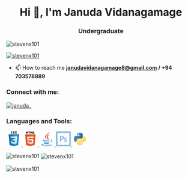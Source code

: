 <h1 align="center">Hi 👋, I'm Januda Vidanagamage</h1>
<h3 align="center">Undergraduate</h3>

<p align="left"> <img src="https://komarev.com/ghpvc/?username=stevenx101&label=Profile%20views&color=0e75b6&style=flat" alt="stevenx101" /> </p>

<p align="left"> <a href="https://github.com/ryo-ma/github-profile-trophy"><img src="https://github-profile-trophy.vercel.app/?username=stevenx101" alt="stevenx101" /></a> </p>

- 📫 How to reach me **janudavidanagamage8@gmail.com / +94 703578889**

<h3 align="left">Connect with me:</h3>
<p align="left">
<a href="https://instagram.com/januda_" target="blank"><img align="center" src="https://raw.githubusercontent.com/rahuldkjain/github-profile-readme-generator/master/src/images/icons/Social/instagram.svg" alt="januda_" height="30" width="40" /></a>
</p>

<h3 align="left">Languages and Tools:</h3>
<p align="left"> <a href="https://www.w3schools.com/css/" target="_blank" rel="noreferrer"> <img src="https://raw.githubusercontent.com/devicons/devicon/master/icons/css3/css3-original-wordmark.svg" alt="css3" width="40" height="40"/> </a> <a href="https://www.w3.org/html/" target="_blank" rel="noreferrer"> <img src="https://raw.githubusercontent.com/devicons/devicon/master/icons/html5/html5-original-wordmark.svg" alt="html5" width="40" height="40"/> </a> <a href="https://www.java.com" target="_blank" rel="noreferrer"> <img src="https://raw.githubusercontent.com/devicons/devicon/master/icons/java/java-original.svg" alt="java" width="40" height="40"/> </a> <a href="https://www.photoshop.com/en" target="_blank" rel="noreferrer"> <img src="https://raw.githubusercontent.com/devicons/devicon/master/icons/photoshop/photoshop-line.svg" alt="photoshop" width="40" height="40"/> </a> <a href="https://www.python.org" target="_blank" rel="noreferrer"> <img src="https://raw.githubusercontent.com/devicons/devicon/master/icons/python/python-original.svg" alt="python" width="40" height="40"/> </a> </p>

<p><img align="left" src="https://github-readme-stats.vercel.app/api/top-langs?username=stevenx101&show_icons=true&locale=en&layout=compact" alt="stevenx101" /></p>

<p>&nbsp;<img align="center" src="https://github-readme-stats.vercel.app/api?username=stevenx101&show_icons=true&locale=en" alt="stevenx101" /></p>

<p><img align="center" src="https://github-readme-streak-stats.herokuapp.com/?user=stevenx101&" alt="stevenx101" /></p>

